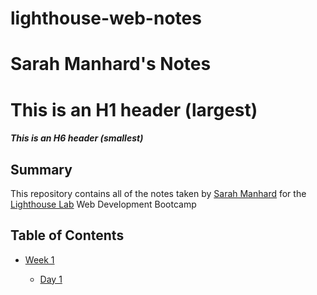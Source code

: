 # lighthouse-web-notes
# Sarah Manhard's Notes
# This is an H1 header (largest)
##### This is an H6 header (smallest)
## Summary
This repository contains all of the notes taken by [Sarah Manhard](https://github.com/sarahmanhard) for the [Lighthouse Lab](https://www.lighthouselabs.ca/) Web Development Bootcamp

## Table of Contents
* [Week 1](/Week_1)

  * [Day 1](/Week_1/Day_1)

